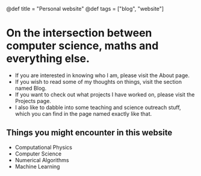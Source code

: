 @def title = "Personal website"
@def tags = ["blog", "website"]

# On the intersection between computer science, maths and everything else.

- If you are interested in knowing who I am, please visit the About page.
- If you wish to read some of my thoughts on things, visit the section named Blog.
- If you want to check out what projects I have worked on, please visit the Projects page.
- I also like to dabble into some teaching and science outreach stuff, which you can find in the page named exactly like that.

## Things you might encounter in this website

- Computational Physics
- Computer Science
- Numerical Algorithms
- Machine Learning
